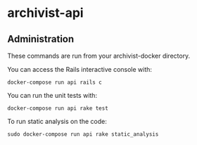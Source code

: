 # archivist-api

## Administration

These commands are run from your archivist-docker directory.

You can access the Rails interactive console with:

    docker-compose run api rails c

You can run the unit tests with:

    docker-compose run api rake test

To run static analysis on the code:

    sudo docker-compose run api rake static_analysis
